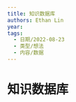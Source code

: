 ```yaml
---
title: 知识数据库
authors: Ethan Lin
year:
tags:
  - 日期/2022-08-23 
  - 类型/想法 
  - 内容/数据 
---
```



# 知识数据库






